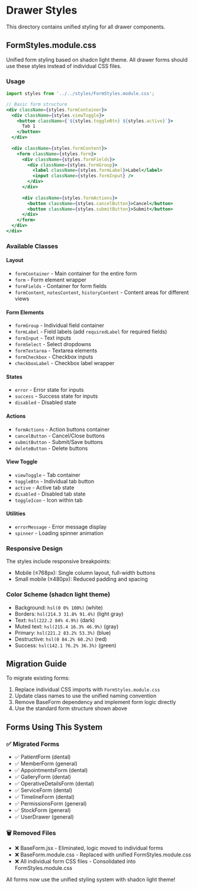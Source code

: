 # Drawer Styles

This directory contains unified styling for all drawer components.

## FormStyles.module.css

Unified form styling based on shadcn light theme. All drawer forms should use these styles instead of individual CSS files.

### Usage

```jsx
import styles from '../../styles/FormStyles.module.css';

// Basic form structure
<div className={styles.formContainer}>
  <div className={styles.viewToggle}>
    <button className={`${styles.toggleBtn} ${styles.active}`}>
      Tab 1
    </button>
  </div>
  
  <div className={styles.formContent}>
    <form className={styles.form}>
      <div className={styles.formFields}>
        <div className={styles.formGroup}>
          <label className={styles.formLabel}>Label</label>
          <input className={styles.formInput} />
        </div>
      </div>
      
      <div className={styles.formActions}>
        <button className={styles.cancelButton}>Cancel</button>
        <button className={styles.submitButton}>Submit</button>
      </div>
    </form>
  </div>
</div>
```

### Available Classes

#### Layout
- `formContainer` - Main container for the entire form
- `form` - Form element wrapper
- `formFields` - Container for form fields
- `formContent`, `notesContent`, `historyContent` - Content areas for different views

#### Form Elements
- `formGroup` - Individual field container
- `formLabel` - Field labels (add `requiredLabel` for required fields)
- `formInput` - Text inputs
- `formSelect` - Select dropdowns
- `formTextarea` - Textarea elements
- `formCheckbox` - Checkbox inputs
- `checkboxLabel` - Checkbox label wrapper

#### States
- `error` - Error state for inputs
- `success` - Success state for inputs
- `disabled` - Disabled state

#### Actions
- `formActions` - Action buttons container
- `cancelButton` - Cancel/Close buttons
- `submitButton` - Submit/Save buttons
- `deleteButton` - Delete buttons

#### View Toggle
- `viewToggle` - Tab container
- `toggleBtn` - Individual tab button
- `active` - Active tab state
- `disabled` - Disabled tab state
- `toggleIcon` - Icon within tab

#### Utilities
- `errorMessage` - Error message display
- `spinner` - Loading spinner animation

### Responsive Design

The styles include responsive breakpoints:
- Mobile (≤768px): Single column layout, full-width buttons
- Small mobile (≤480px): Reduced padding and spacing

### Color Scheme (shadcn light theme)

- Background: `hsl(0 0% 100%)` (white)
- Borders: `hsl(214.3 31.8% 91.4%)` (light gray)
- Text: `hsl(222.2 84% 4.9%)` (dark)
- Muted text: `hsl(215.4 16.3% 46.9%)` (gray)
- Primary: `hsl(221.2 83.2% 53.3%)` (blue)
- Destructive: `hsl(0 84.2% 60.2%)` (red)
- Success: `hsl(142.1 76.2% 36.3%)` (green)

## Migration Guide

To migrate existing forms:

1. Replace individual CSS imports with `FormStyles.module.css`
2. Update class names to use the unified naming convention
3. Remove BaseForm dependency and implement form logic directly
4. Use the standard form structure shown above

## Forms Using This System

### ✅ Migrated Forms
- ✅ PatientForm (dental)
- ✅ MemberForm (general)
- ✅ AppointmentsForm (dental)
- ✅ GalleryForm (dental)
- ✅ OperativeDetailsForm (dental)
- ✅ ServiceForm (dental)
- ✅ TimelineForm (dental)
- ✅ PermissionsForm (general)
- ✅ StockForm (general)
- ✅ UserDrawer (general)

### 🗑️ Removed Files
- ❌ BaseForm.jsx - Eliminated, logic moved to individual forms
- ❌ BaseForm.module.css - Replaced with unified FormStyles.module.css
- ❌ All individual form CSS files - Consolidated into FormStyles.module.css

All forms now use the unified styling system with shadcn light theme!